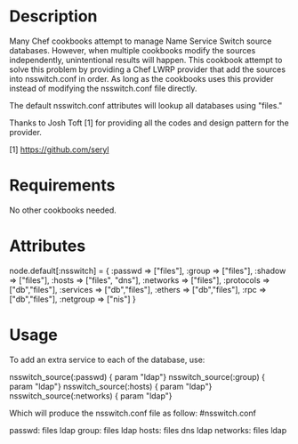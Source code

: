 Description
===========

Many Chef cookbooks attempt to manage Name Service Switch source databases. However, 
when multiple cookbooks modify the sources independently, unintentional results 
will happen. This cookbook attempt to solve this problem by providing a Chef LWRP
provider that add the sources into nsswitch.conf in order. As long as the cookbooks
uses this provider instead of modifying the nsswitch.conf file directly.

The default nsswitch.conf attributes will lookup all databases using "files."

Thanks to Josh Toft [1] for providing all the codes and design pattern for the
provider.

[1] https://github.com/seryl 

Requirements
============

No other cookbooks needed.

Attributes
==========

node.default[:nsswitch] = {
  :passwd => ["files"],
  :group => ["files"],
  :shadow => ["files"],
  :hosts => ["files", "dns"],
  :networks => ["files"],
  :protocols => ["db","files"],
  :services => ["db","files"],
  :ethers => ["db","files"],
  :rpc => ["db","files"],
  :netgroup => ["nis"]
}

Usage
=====

To add an extra service to each of the database, use:

nsswitch_source(:passwd) { param "ldap"}
nsswitch_source(:group) { param "ldap"}
nsswitch_source(:hosts) { param "ldap"}
nsswitch_source(:networks) { param "ldap"}

Which will produce the nsswitch.conf file as follow:
#nsswitch.conf

passwd:  files ldap
group:  files ldap
hosts:  files dns ldap
networks:  files ldap
